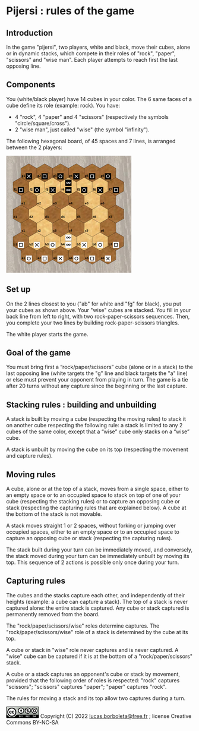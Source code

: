 # Pijersi : rules of the game

## Introduction

In the game "pijersi", two players, white and black, move their cubes, alone or in dynamic stacks, which compete in their roles of "rock", "paper", "scissors" and "wise man". Each player attempts to reach first the last opposing line. 

## Components

You (white/black player) have 14 cubes in your color. The 6 same faces of a cube define its role (example: rock). You have:

- 4 "rock", 4 "paper" and 4 "scissors" (respectively the symbols "circle/square/cross").
- 2 "wise man", just called "wise" (the symbol "infinity").

The following hexagonal board, of 45 spaces and 7 lines, is arranged between the 2 players:

<img src="./pictures/pijersi-positions-initiales.png" style="zoom:50%;" />

## Set up

On the 2 lines closest to you ("ab" for white and "fg" for black), you put your cubes as shown above. Your "wise" cubes are stacked. You fill in your back line from left to right, with two rock-paper-scissors sequences. Then, you complete your two lines by building rock-paper-scissors triangles.

The white player starts the game. 

## Goal of the game

You must bring first a “rock/paper/scissors” cube (alone or in a stack) to the last opposing line (white targets the "g" line and black targets the "a" line) or else must prevent your opponent from playing in turn. The game is a tie after 20 turns without any capture since the beginning or the last capture.

## Stacking rules : building and unbuilding

A stack is built by moving a cube (respecting the moving rules) to stack it on another cube respecting the following rule: a stack is limited to any 2 cubes of the same color, except that a “wise” cube only stacks on a “wise” cube.

A stack is unbuilt by moving the cube on its top (respecting the movement and capture rules).

## Moving rules

A cube, alone or at the top of a stack, moves from a single space, either to an empty space or to an occupied space to stack on top of one of your cube (respecting the stacking rules) or to capture an opposing cube or stack (respecting the capturing rules that are explained below). A cube at the bottom of the stack is not movable.

A stack moves straight 1 or 2 spaces, without forking or jumping over occupied spaces, either to an empty space or to an occupied space to capture an opposing cube or stack (respecting the capturing rules).

The stack built during your turn can be immediately moved, and conversely, the stack moved during your turn can be immediately unbuilt by moving its top. This sequence of 2 actions is possible only once during your turn.

## Capturing rules

The cubes and the stacks capture each other, and independently of their heights (example: a cube can capture a stack). The top of a stack is never captured alone: the entire stack is captured. Any cube or stack captured is permanently removed from the board.

The "rock/paper/scissors/wise" roles determine captures. The "rock/paper/scissors/wise" role of a stack is determined by the cube at its top.

A cube or stack in "wise" role never captures and is never captured. A "wise" cube can be captured if it is at the bottom of a "rock/paper/scissors" stack.

A cube or a stack captures an opponent's cube or stack by movement, provided that the following order of roles is respected: "rock" captures "scissors"; "scissors" captures "paper"; "paper" captures "rock".

The rules for moving a stack and its top allow two captures during a turn.

[![Creative Commons License](./pictures/CC-BY-NC-SA.png)](http://creativecommons.org/licenses/by-nc-sa/4.0/) Copyright (C) 2022  [lucas.borboleta@free.fr](mailto:lucas.borboleta@free.fr) ; license Creative Commons BY-NC-SA
